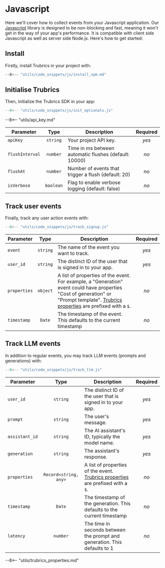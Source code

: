 # Javascript

Here we'll cover how to collect events from your Javascript application. Our [Javascript](https://www.npmjs.com/package/@trubrics/trubrics) library is designed to be non-blocking and fast, meaning it won't get in the way of your app's performance. It is compatible with client side Javascript as well as server side Node.js. Here's how to get started:

## Install

Firstly, install Trubrics in your project with:

```bash
--8<-- "utils/code_snippets/js/install_npm.md"
```

## Initialise Trubrics

Then, initialize the Trubrics SDK in your app:

``` ts
--8<-- "utils/code_snippets/js/init_optionals.js"
```

--8<-- "utils/api_key.md"

<div class="no-wrap-table" markdown>

| **Parameter** | **Type** | **Description** | **Required** |
|---|:---:|---|:---:|
| `apiKey` | `string` | Your project API key. | _yes_ |
| `flushInterval` | `number` | Time in ms between automatic flushes (default: 10000) | _no_ |
| `flushAt` | `number` | Number of events that trigger a flush (default: 20) | _no_ |
| `isVerbose` | `boolean` | Flag to enable verbose logging (default: false) | _no_ |

</div>

## Track user events

Finally, track any user action events with:

``` ts
--8<-- "utils/code_snippets/js/track_signup.js"
```

<div class="no-wrap-table" markdown>

| **Parameter** | **Type** | **Description** | **Required** |
|---|:---:|---|:---:|
| `event` | `string` | The name of the event you want to track. | _yes_ |
| `user_id` | `string` | The distinct ID of the user that is signed in to your app. | _yes_ |
| `properties` | `object` | A list of properties of the event. For example, a "Generation" event could have properties "Cost of generation" or "Prompt template". [Trubrics properties](#trubrics-properties) are prefixed with a `$`. | _no_ |
| `timestamp` | `Date` | The timestamp of the event. This defaults to the current timestamp | _no_ |

</div>

## Track LLM events

In addition to regular events, you may track LLM events (prompts and generations) with:

``` ts
--8<-- "utils/code_snippets/js/track_llm.js"
```

<div class="no-wrap-table" markdown>

| **Parameter** | **Type** | **Description** | **Required** |
|---|:---:|---|:---:|
| `user_id` | `string` | The distinct ID of the user that is signed in to your app. | _yes_ |
| `prompt` | `string` | The user's message. | _yes_ |
| `assistant_id` | `string` | The AI assistant's ID, typically the model name. | _yes_ |
| `generation` | `string` | The assistant's response. | _yes_ |
| `properties` | `Record<string, any>` | A list of properties of the event. [Trubrics properties](#trubrics-properties) are prefixed with a `$`. | _no_ |
| `timestamp` | `Date` | The timestamp of the generation. This defaults to the current timestamp | _no_ |
| `latency` | `number` | The time in seconds between the prompt and generation. This defaults to 1 | _no_ |

</div>

--8<-- "utils/trubrics_properties.md"
